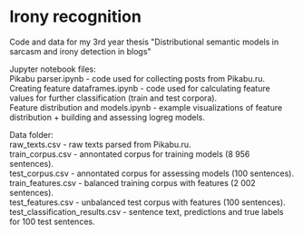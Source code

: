 # Irony recognition
Code and data for my 3rd year thesis "Distributional semantic models in sarcasm and irony detection in blogs"  

Jupyter notebook files:  
Pikabu parser.ipynb - code used for collecting posts from Pikabu.ru.  
Creating feature dataframes.ipynb - code used for calculating feature values for further classification (train and test corpora).  
Feature distribution and models.ipynb - example visualizations of feature distribution + building and assessing logreg models.  

Data folder:  
raw_texts.csv - raw texts parsed from Pikabu.ru.  
train_corpus.csv - annontated corpus for training models (8 956 sentences).  
test_corpus.csv - annontated corpus for assessing models (100 sentences).  
train_features.csv - balanced training corpus with features (2 002 sentences).  
test_features.csv - unbalanced test corpus with features (100 sentences).  
test_classification_results.csv - sentence text, predictions and true labels for 100 test sentences.

